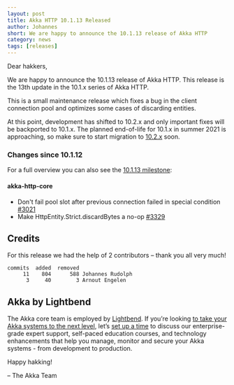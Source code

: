 ```yaml
---
layout: post
title: Akka HTTP 10.1.13 Released
author: Johannes
short: We are happy to announce the 10.1.13 release of Akka HTTP
category: news
tags: [releases]
---
```


Dear hakkers,

We are happy to announce the 10.1.13 release of Akka HTTP. This release is the 13th update in the 10.1.x series of Akka HTTP.

This is a small maintenance release which fixes a bug in the client connection pool and optimizes some cases of discarding
entities.

At this point, development has shifted to 10.2.x and only important fixes will be backported to 10.1.x. The planned
end-of-life for 10.1.x in summer 2021 is approaching, so make sure to start migration to [10.2.x](https://doc.akka.io/docs/akka-http/current/release-notes/10.2.x.html)
soon. 

### Changes since 10.1.12

For a full overview you can also see the [10.1.13 milestone](https://github.com/akka/akka-http/milestone/56?closed=1):

#### akka-http-core

* Don't fail pool slot after previous connection failed in special condition [#3021](https://github.com/akka/akka-http/pull/3021)
* Make HttpEntity.Strict.discardBytes a no-op [#3329](https://github.com/akka/akka-http/pull/3329)

## Credits

For this release we had the help of 2 contributors – thank you all very much!

```
commits  added  removed
     11    804      588 Johannes Rudolph
      3     40        3 Arnout Engelen
```

## Akka by Lightbend

The Akka core team is employed by [Lightbend](https://www.lightbend.com/). If you’re looking [to take your Akka systems to the next level](https://www.lightbend.com/lightbend-platform-subscription), let’s [set up a time](https://lightbend.com/contact) to discuss our enterprise-grade expert support, self-paced education courses, and technology enhancements that help you manage, monitor and secure your Akka systems - from development to production.

Happy hakking!

– The Akka Team

